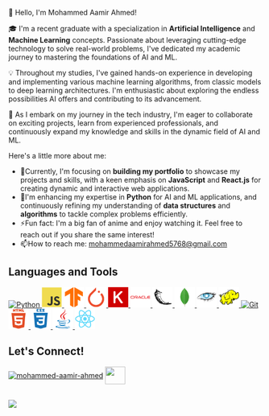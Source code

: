 👋 Hello, I'm Mohammed Aamir Ahmed!

🎓 I'm a recent graduate with a specialization in **Artificial Intelligence** and **Machine Learning** concepts. Passionate about leveraging cutting-edge technology to solve real-world problems, I've dedicated my academic journey to mastering the foundations of AI and ML.

💡 Throughout my studies, I've gained hands-on experience in developing and implementing various machine learning algorithms, from classic models to deep learning architectures. I'm enthusiastic about exploring the endless possibilities AI offers and contributing to its advancement.

🌱 As I embark on my journey in the tech industry, I'm eager to collaborate on exciting projects, learn from experienced professionals, and continuously expand my knowledge and skills in the dynamic field of AI and ML.

Here's a little more about me:
- 🔭Currently, I'm focusing on **building my portfolio** to showcase my projects and skills, with a keen emphasis on **JavaScript** and **React.js** for creating dynamic and interactive web applications.
- 🌱I'm enhancing my expertise in **Python** for AI and ML applications, and continuously refining my understanding of **data structures** and **algorithms** to tackle complex problems efficiently.
- ⚡Fun fact: I'm a big fan of anime and enjoy watching it. Feel free to reach out if you share the same interest!
- 📫How to reach me: mohammedaamirahmed5768@gmail.com

## Languages and Tools

<p align="left"> 
    <a href="https://www.python.org" target="_blank"> <img src="https://upload.wikimedia.org/wikipedia/commons/thumb/c/c3/Python-logo-notext.svg/2048px-Python-logo-notext.svg.png" alt="Python" width="40" height="40"/> </a>
    <a href="https://developer.mozilla.org/en-US/docs/Web/JavaScript" target="_blank"> <img src="https://raw.githubusercontent.com/devicons/devicon/master/icons/javascript/javascript-original.svg" alt="JavaScript" width="40" height="40"/> </a>
    <a href="https://www.tensorflow.org/" target="_blank"> <img src="https://raw.githubusercontent.com/devicons/devicon/master/icons/tensorflow/tensorflow-original.svg" alt="TensorFlow" width="40" height="40"/> </a>
    <a href="https://pytorch.org/" target="_blank"> <img src="https://raw.githubusercontent.com/devicons/devicon/master/icons/pytorch/pytorch-original.svg" alt="PyTorch" width="40" height="40"/> </a>
    <a href="https://keras.io/" target="_blank"> <img src="https://raw.githubusercontent.com/devicons/devicon/master/icons/keras/keras-original.svg" alt="Keras" width="40" height="40"/> </a>
    <a href="https://www.oracle.com/database/" target="_blank"> <img src="https://raw.githubusercontent.com/devicons/devicon/master/icons/oracle/oracle-original.svg" alt="Oracle SQL" width="40" height="40"/> </a>
    <a href="https://flask.palletsprojects.com/" target="_blank"> <img src="https://raw.githubusercontent.com/devicons/devicon/master/icons/flask/flask-original.svg" alt="Flask" width="40" height="40"/> </a>
    <a href="https://www.mongodb.com/" target="_blank"> <img src="https://raw.githubusercontent.com/devicons/devicon/master/icons/mongodb/mongodb-original.svg" alt="MongoDB" width="40" height="40"/> </a>
    <a href="http://cassandra.apache.org/" target="_blank"> <img src="https://raw.githubusercontent.com/devicons/devicon/master/icons/cassandra/cassandra-original.svg" alt="Cassandra" width="40" height="40"/> </a>
    <a href="https://hadoop.apache.org/" target="_blank"> <img src="https://raw.githubusercontent.com/devicons/devicon/master/icons/hadoop/hadoop-original.svg" alt="Hadoop" width="40" height="40"/> </a>
    <a href="https://git-scm.com/" target="_blank"> <img src="https://www.vectorlogo.zone/logos/git-scm/git-scm-icon.svg" alt="Git" width="40" height="40"/> </a>
    <a href="https://www.w3.org/html/" target="_blank"> <img src="https://raw.githubusercontent.com/devicons/devicon/master/icons/html5/html5-plain-wordmark.svg" alt="HTML5" width="40" height="40"/> </a>
    <a href="https://www.w3schools.com/css/" target="_blank"> <img src="https://raw.githubusercontent.com/devicons/devicon/master/icons/css3/css3-plain-wordmark.svg" alt="CSS3" width="40" height="40"/> </a>
    <a href="https://www.java.com" target="_blank"> <img src="https://raw.githubusercontent.com/devicons/devicon/master/icons/java/java-original.svg" alt="Java" width="40" height="40"/> </a>
    <a href="https://reactjs.org/" target="_blank"> <img src="https://github.com/devicons/devicon/blob/master/icons/react/react-original.svg" alt="React.js" width="40" height="40"/> </a>
</p>

## Let's Connect!

<p align="left">
    <a href="https://www.linkedin.com/in/mohammed-aamir-ahmed-475a48213/" target="_blank"  ><img align="center" src="https://raw.githubusercontent.com/rahuldkjain/github-profile-readme-generator/master/src/images/icons/Social/linked-in-alt.svg" alt="mohammed-aamir-ahmed" height="30" width="40" /></a>
    <a href="mailto:mohammedaamirahmed5768@gmail.com" target="_blank" ><img align="center" src="https://user-images.githubusercontent.com/95289188/183304380-42ea1bad-4cd0-479f-87a2-35e1321d3927.svg" height="35" width="40" /></a>
</p>
<br>

<div>
      <img src="https://github-readme-stats.vercel.app/api?username=MDAAMIRAHMED&show_icons=true&theme=chartreuse-dark&border_color=7fff00">
</div>
<!--
**MDAAMIRAHMED/MDAAMIRAHMED** is a ✨ _special_ ✨ repository because its `README.md` (this file) appears on your GitHub profile.

Here are some ideas to get you started:

- 🔭 I’m currently working on ...
- 🌱 I’m currently learning ...
- 👯 I’m looking to collaborate on ...
- 🤔 I’m looking for help with ...
- 💬 Ask me about ...
- 📫 How to reach me: ...
- 😄 Pronouns: ...
- ⚡ Fun fact: ...
-->
